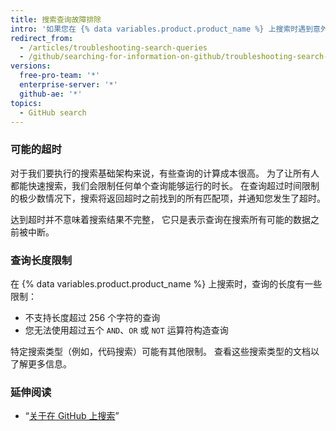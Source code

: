 ```yaml
---
title: 搜索查询故障排除
intro: '如果您在 {% data variables.product.product_name %} 上搜索时遇到意外的结果，您可以通过查看常见问题和限制来进行故障排除。'
redirect_from:
  - /articles/troubleshooting-search-queries
  - /github/searching-for-information-on-github/troubleshooting-search-queries
versions:
  free-pro-team: '*'
  enterprise-server: '*'
  github-ae: '*'
topics:
  - GitHub search
---
```


### 可能的超时

对于我们要执行的搜索基础架构来说，有些查询的计算成本很高。 为了让所有人都能快速搜索，我们会限制任何单个查询能够运行的时长。 在查询超过时间限制的极少数情况下，搜索将返回超时之前找到的所有匹配项，并通知您发生了超时。

达到超时并不意味着搜索结果不完整， 它只是表示查询在搜索所有可能的数据之前被中断。

### 查询长度限制

在 {% data variables.product.product_name %} 上搜索时，查询的长度有一些限制：

* 不支持长度超过 256 个字符的查询
* 您无法使用超过五个 `AND`、`OR` 或 `NOT` 运算符构造查询

特定搜索类型（例如，代码搜索）可能有其他限制。 查看这些搜索类型的文档以了解更多信息。

### 延伸阅读

- “[关于在 GitHub 上搜索](/articles/about-searching-on-github)”
